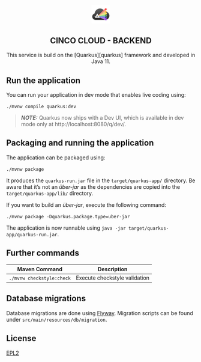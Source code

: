 <div align='center'>

<br />

<img src="../../../../docs/vuepress/src/.vuepress/public/assets/cinco_cloud_logo.png" width="10%" alt="Cinco Cloud Logo" />

<h2>CINCO CLOUD - BACKEND</h2>

This service is build on the [Quarkus][quarkus] framework and developed in Java 11.

</div>

## Run the application

You can run your application in dev mode that enables live coding using:

```shell script
./mvnw compile quarkus:dev
```

> **_NOTE:_**  Quarkus now ships with a Dev UI, which is available in dev mode only at http://localhost:8080/q/dev/.

## Packaging and running the application

The application can be packaged using:
```shell script
./mvnw package
```
It produces the `quarkus-run.jar` file in the `target/quarkus-app/` directory.
Be aware that it’s not an _über-jar_ as the dependencies are copied into the `target/quarkus-app/lib/` directory.

If you want to build an _über-jar_, execute the following command:
```shell script
./mvnw package -Dquarkus.package.type=uber-jar
```

The application is now runnable using `java -jar target/quarkus-app/quarkus-run.jar`.

## Further commands

| Maven Command | Description |
|---------------|-------------|
| `./mvnw checkstyle:check` | Execute checkstyle validation |

## Database migrations

Database migrations are done using [Flyway][flyway].
Migration scripts can be found under `src/main/resources/db/migration`.

[flyway]: https://flywaydb.org/

## License

[EPL2](https://www.eclipse.org/legal/epl-2.0/)